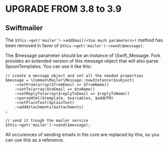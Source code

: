 UPGRADE FROM 3.8 to 3.9
=======================

## Swiftmailer

The `$this->get('mailer')->addEmail(<too much parameters>)` method has been removed
in favor of `$this->get('mailer')->send($message)`.

The $message parameter should be an instance of \Swift_Message. Fork provides an
extended version of this message object that will also parse SpoonTemplates. You can
use it like this:

    // create a message object and set all the needed properties
    $message = \Common\Mailer\Message::newInstance($subject)
        ->setFrom(array($fromEmail => $fromName))
        ->setTo(array($toEmail => $toName))
        ->setReplyTo(array($replyToEmail => $replyToName))
        ->parseHtml($template, $variables, $addUTM)
        ->setPlainText($plainText)
        ->addAttachments($attachments)
    ;

    // send it trough the mailer service
    $this->get('mailer')->send($message);

All occurences of sending emails in the core are replaced by this, so you can use
this as a reference.
